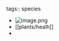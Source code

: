 tags:: species

- ![image.png](https://peach-geographical-bat-397.mypinata.cloud/ipfs/QmYCMoqkUoghv7AtNMCUXkGE1PiXb5s5BLJcG8snT3Nfdv)
- [[plants/healh]]
-